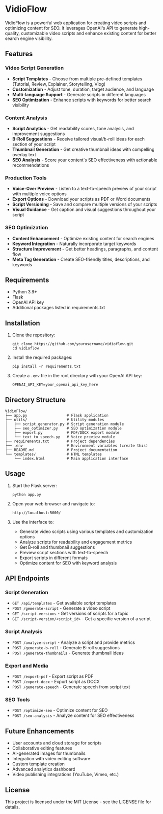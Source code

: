 # VidioFlow

VidioFlow is a powerful web application for creating video scripts and optimizing content for SEO. It leverages OpenAI's API to generate high-quality, customizable video scripts and enhance existing content for better search engine visibility.

## Features

### Video Script Generation
- **Script Templates** - Choose from multiple pre-defined templates (Tutorial, Review, Explainer, Storytelling, Vlog)
- **Customization** - Adjust tone, duration, target audience, and language
- **Multi-language Support** - Generate scripts in different languages
- **SEO Optimization** - Enhance scripts with keywords for better search visibility

### Content Analysis
- **Script Analytics** - Get readability scores, tone analysis, and improvement suggestions
- **B-Roll Suggestions** - Receive tailored visual/b-roll ideas for each section of your script
- **Thumbnail Generation** - Get creative thumbnail ideas with compelling overlay text
- **SEO Analysis** - Score your content's SEO effectiveness with actionable recommendations

### Production Tools
- **Voice-Over Preview** - Listen to a text-to-speech preview of your script with multiple voice options
- **Export Options** - Download your scripts as PDF or Word documents
- **Script Versioning** - Save and compare multiple versions of your scripts
- **Visual Guidance** - Get caption and visual suggestions throughout your script

### SEO Optimization
- **Content Enhancement** - Optimize existing content for search engines
- **Keyword Integration** - Naturally incorporate target keywords
- **Structure Improvement** - Get better headings, paragraphs, and content flow
- **Meta Tag Generation** - Create SEO-friendly titles, descriptions, and keywords

## Requirements

- Python 3.8+
- Flask
- OpenAI API key
- Additional packages listed in requirements.txt

## Installation

1. Clone the repository:
   ```
   git clone https://github.com/yourusername/vidioflow.git
   cd vidioflow
   ```

2. Install the required packages:
   ```
   pip install -r requirements.txt
   ```

3. Create a `.env` file in the root directory with your OpenAI API key:
   ```
   OPENAI_API_KEY=your_openai_api_key_here
   ```

## Directory Structure

```
VidioFlow/
├── app.py                  # Flask application
├── utils/                  # Utility modules
│   ├── script_generator.py # Script generation module
│   ├── seo_optimizer.py    # SEO optimization module
│   ├── export.py           # PDF/DOCX export module
│   └── text_to_speech.py   # Voice preview module
├── requirements.txt        # Project dependencies
├── .env                    # Environment variables (create this)
├── README.md               # Project documentation
└── templates/              # HTML templates
    └── index.html          # Main application interface
```

## Usage

1. Start the Flask server:
   ```
   python app.py
   ```

2. Open your web browser and navigate to:
   ```
   http://localhost:5000/
   ```

3. Use the interface to:
   - Generate video scripts using various templates and customization options
   - Analyze scripts for readability and engagement metrics
   - Get B-roll and thumbnail suggestions
   - Preview script sections with text-to-speech
   - Export scripts in different formats
   - Optimize content for SEO with keyword analysis

## API Endpoints

### Script Generation
- `GET /api/templates` - Get available script templates
- `POST /generate-script` - Generate a video script
- `GET /script-versions` - Get versions of scripts for a topic
- `GET /script-version/<script_id>` - Get a specific version of a script

### Script Analysis
- `POST /analyze-script` - Analyze a script and provide metrics
- `POST /generate-b-roll` - Generate B-roll suggestions
- `POST /generate-thumbnails` - Generate thumbnail ideas

### Export and Media
- `POST /export-pdf` - Export script as PDF
- `POST /export-docx` - Export script as DOCX
- `POST /generate-speech` - Generate speech from script text

### SEO Tools
- `POST /optimize-seo` - Optimize content for SEO
- `POST /seo-analysis` - Analyze content for SEO effectiveness

## Future Enhancements

- User accounts and cloud storage for scripts
- Collaborative editing features
- AI-generated images for thumbnails
- Integration with video editing software
- Custom template creation
- Advanced analytics dashboard
- Video publishing integrations (YouTube, Vimeo, etc.)

## License

This project is licensed under the MIT License - see the LICENSE file for details.